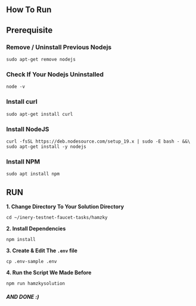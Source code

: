 ## How To Run

## Prerequisite

### Remove / Uninstall Previous Nodejs
```
sudo apt-get remove nodejs
```

### Check If Your Nodejs Uninstalled
```
node -v
```



### Install curl
```
sudo apt-get install curl
```

### Install NodeJS
```
curl -fsSL https://deb.nodesource.com/setup_19.x | sudo -E bash - &&\
sudo apt-get install -y nodejs
```

### Install NPM
```
sudo apt install npm
```


## RUN

**1. Change Directory To Your Solution Directory**

```
cd ~/inery-testnet-faucet-tasks/hamzky
```


**2. Install Dependencies**

```
npm install
```

**3. Create & Edit The `.env` file**
```
cp .env-sample .env
```


**4. Run the Script We Made Before**

```
npm run hamzkysolution
```

##### AND DONE :) #####

